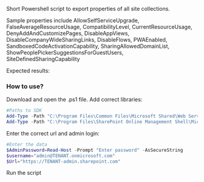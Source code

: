 Short Powershell script to export properties of all site collections.

Sample properties include AllowSelfServiceUpgrade, FalseAverageResourceUsage, CompatibilityLevel, CurrentResourceUsage, DenyAddAndCustomizePages, DisableAppViews, DisableCompanyWideSharingLinks, DisableFlows, PWAEnabled, SandboxedCodeActivationCapability, SharingAllowedDomainList, ShowPeoplePickerSuggestionsForGuestUsers, SiteDefinedSharingCapability

 

 

 

Expected results:



 

 

 

### How to use?
Download and open the .ps1 file.
Add correct libraries:
 

```PowerShell
#Paths to SDK 
Add-Type -Path "C:\Program Files\Common Files\Microsoft Shared\Web Server Extensions\16\ISAPI\Microsoft.SharePoint.Client.dll" 
Add-Type -Path "C:\Program Files\SharePoint Online Management Shell\Microsoft.Online.SharePoint.PowerShell\Microsoft.Online.SharePoint.Client.Tenant.dll"   
``` 
Enter the correct url and admin login: 
 

```PowerShell
#Enter the data 
$AdminPassword=Read-Host -Prompt "Enter password" -AsSecureString 
$username="admin@TENANT.onmicrosoft.com" 
$Url="https://TENANT-admin.sharepoint.com"
``` 
  Run the script
